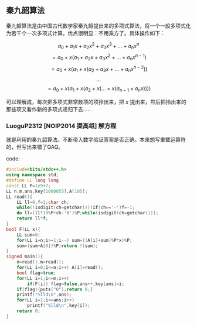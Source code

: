 ##  秦九韶算法

秦九韶算法是由中国古代数学家秦九韶提出来的多项式算法，将一个一般多项式化为若干个一次多项式计算。优点很明显：不用乘方了。具体操作如下：

$$a_0+a_1x+a_2x^2+a_3x^3+\dots+a_nx^n$$
$$=a_0+x(a_1+a_2x+a_3x^2+\dots+a_nx^{n-1})$$
$$=a_0+x(a_1+x(a_2+a_3x+\dots+a_nx^{n-2}))$$
$$\dots$$
$$=a_0+x(a_1+x(a_2+x(\dots+x(a_{n-1}+a_nx))))$$

可以理解成，每次把多项式非常数项的项拎出来，把 $x$ 提出来，然后把拎出来的那些项又看作新的多项式递归下去……

### LuoguP2312 [NOIP2014 提高组] 解方程 

就是利用的秦九韶算法。不断带入数字验证答案是否正确。本来想写重载运算符的，但写出来错了QAQ。

code:
```cpp
#include<bits/stdc++.h>
using namespace std;
#define LL long long
const LL P=1e9+7;
LL n,m,ans,key[1000055],A[105];
LL read(){
	LL ll=0,f=1;char ch;
	while(!isdigit(ch=getchar()))if(ch=='-')f=-1;
	do ll=(ll*10%P+ch-'0')%P;while(isdigit(ch=getchar()));
	return ll*f;
} 
bool F(LL x){
	LL sum=0;
	for(LL i=n;i>=1;i--) sum=((A[i]+sum)%P*x)%P;
	sum=(sum+A[0])%P;return !(sum);
}
signed main(){
	n=read(),m=read();
	for(LL i=0;i<=n;i++) A[i]=read();
	bool flag=true;
	for(LL i=1;i<=m;i++)
		if(F(i)) flag=false,ans++,key[ans]=i;
	if(flag){puts("0");return 0;}
	printf("%lld\n",ans);
	for(LL i=1;i<=ans;i++)
		printf("%lld\n",key[i]);
	return 0;
}
```